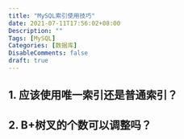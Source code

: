 ```yaml
---
title: "MySQL索引使用技巧"
date: 2021-07-11T17:56:02+08:00
Description: ""
Tags: [MySQL]
Categories: [数据库]
DisableComments: false
draft: true
---
```


## 1. 应该使用唯一索引还是普通索引？ 



## 2. B+树叉的个数可以调整吗？



